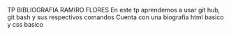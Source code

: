 TP BIBLIOGRAFIA RAMIRO FLORES
En este tp aprendemos a usar git hub, git bash y sus respectivos comandos
Cuenta con una biografia html basico y css basico


